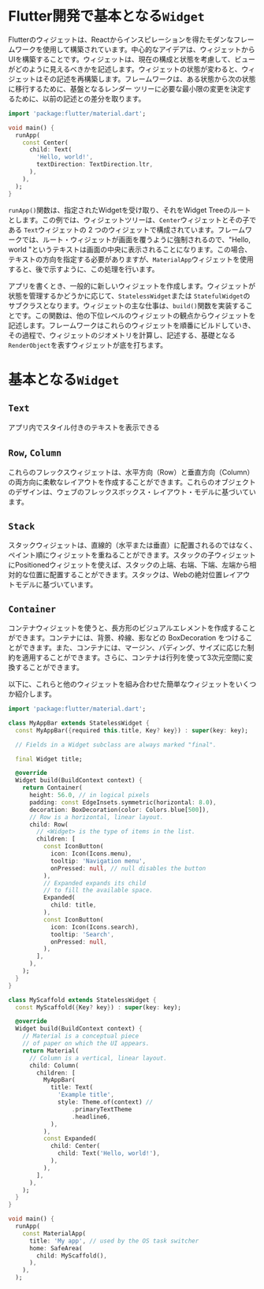 # Flutter開発で基本となる`Widget`

Flutterのウィジェットは、Reactからインスピレーションを得たモダンなフレームワークを使用して構築されています。中心的なアイデアは、ウィジェットからUIを構築することです。ウィジェットは、現在の構成と状態を考慮して、ビューがどのように見えるべきかを記述します。ウィジェットの状態が変わると、ウィジェットはその記述を再構築します。フレームワークは、ある状態から次の状態に移行するために、基盤となるレンダー ツリーに必要な最小限の変更を決定するために、以前の記述との差分を取ります。

```dart
import 'package:flutter/material.dart';

void main() {
  runApp(
    const Center(
      child: Text(
        'Hello, world!',
        textDirection: TextDirection.ltr,
      ),
    ),
  );
}
```

`runApp()`関数は、指定されたWidgetを受け取り、それをWidget Treeのルートとします。この例では、ウィジェットツリーは、`Center`ウィジェットとその子である `Text`ウィジェットの 2 つのウィジェットで構成されています。フレームワークでは、ルート・ウィジェットが画面を覆うように強制されるので、"Hello, world "というテキストは画面の中央に表示されることになります。この場合、テキストの方向を指定する必要がありますが、`MaterialApp`ウィジェットを使用すると、後で示すように、この処理を行います。

アプリを書くとき、一般的に新しいウィジェットを作成します。ウィジェットが状態を管理するかどうかに応じて、`StatelessWidget`または `StatefulWidget`のサブクラスとなります。ウィジェットの主な仕事は、`build()`関数を実装することです。この関数は、他の下位レベルのウィジェットの観点からウィジェットを記述します。フレームワークはこれらのウィジェットを順番にビルドしていき、その過程で、ウィジェットのジオメトリを計算し、記述する、基礎となる`RenderObject`を表すウィジェットが底を打ちます。


# 基本となる`Widget`

## `Text`

アプリ内でスタイル付きのテキストを表示できる

## `Row`, `Column`

これらのフレックスウィジェットは、水平方向（Row）と垂直方向（Column）の両方向に柔軟なレイアウトを作成することができます。これらのオブジェクトのデザインは、ウェブのフレックスボックス・レイアウト・モデルに基づいています。

## `Stack`

スタックウィジェットは、直線的（水平または垂直）に配置されるのではなく、ペイント順にウィジェットを重ねることができます。スタックの子ウィジェットにPositionedウィジェットを使えば、スタックの上端、右端、下端、左端から相対的な位置に配置することができます。スタックは、Webの絶対位置レイアウトモデルに基づいています。

## `Container`

コンテナウィジェットを使うと、長方形のビジュアルエレメントを作成することができます。コンテナには、背景、枠線、影などの BoxDecoration をつけることができます。また、コンテナには、マージン、パディング、サイズに応じた制約を適用することができます。さらに、コンテナは行列を使って3次元空間に変換することができます。

以下に、これらと他のウィジェットを組み合わせた簡単なウィジェットをいくつか紹介します。

```dart
import 'package:flutter/material.dart';

class MyAppBar extends StatelessWidget {
  const MyAppBar({required this.title, Key? key}) : super(key: key);

  // Fields in a Widget subclass are always marked "final".

  final Widget title;

  @override
  Widget build(BuildContext context) {
    return Container(
      height: 56.0, // in logical pixels
      padding: const EdgeInsets.symmetric(horizontal: 8.0),
      decoration: BoxDecoration(color: Colors.blue[500]),
      // Row is a horizontal, linear layout.
      child: Row(
        // <Widget> is the type of items in the list.
        children: [
          const IconButton(
            icon: Icon(Icons.menu),
            tooltip: 'Navigation menu',
            onPressed: null, // null disables the button
          ),
          // Expanded expands its child
          // to fill the available space.
          Expanded(
            child: title,
          ),
          const IconButton(
            icon: Icon(Icons.search),
            tooltip: 'Search',
            onPressed: null,
          ),
        ],
      ),
    );
  }
}

class MyScaffold extends StatelessWidget {
  const MyScaffold({Key? key}) : super(key: key);

  @override
  Widget build(BuildContext context) {
    // Material is a conceptual piece
    // of paper on which the UI appears.
    return Material(
      // Column is a vertical, linear layout.
      child: Column(
        children: [
          MyAppBar(
            title: Text(
              'Example title',
              style: Theme.of(context) //
                  .primaryTextTheme
                  .headline6,
            ),
          ),
          const Expanded(
            child: Center(
              child: Text('Hello, world!'),
            ),
          ),
        ],
      ),
    );
  }
}

void main() {
  runApp(
    const MaterialApp(
      title: 'My app', // used by the OS task switcher
      home: SafeArea(
        child: MyScaffold(),
      ),
    ),
  );
```

